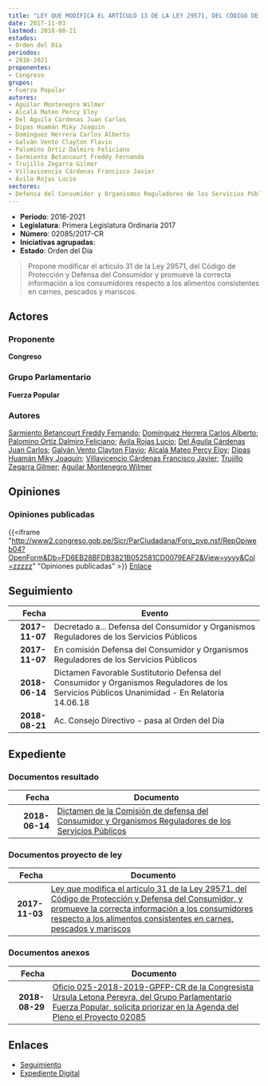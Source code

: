 ```yaml
---
title: "LEY QUE MODIFICA EL ARTÍCULO 13 DE LA LEY 29571, DEL CÓDIGO DE PROTECCIÓN Y DEFENSA DEL CONSUMIDOR Y PROMUEVE LA CORRECTA INFORMACIÓN A LOS CONSUMIDORES RESPECTO A LOS ALIMENTOS CONSISTENTES EN CARNES, PESCADOS Y MARISCOS"
date: 2017-11-03
lastmod: 2018-08-21
estados:
- Orden del Día
periodos:
- 2016-2021
proponentes:
- Congreso
grupos:
- Fuerza Popular
autores:
- Aguilar Montenegro Wilmer
- Alcalá Mateo Percy Eloy
- Del Águila Cárdenas Juan Carlos
- Dipas Huamán Miky Joaquín
- Domínguez Herrera Carlos Alberto
- Galván Vento Clayton Flavio
- Palomino Ortiz Dalmiro Feliciano
- Sarmiento Betancourt Freddy Fernando
- Trujillo Zegarra Gilmer
- Villavicencio Cárdenas Francisco Javier
- Ávila Rojas Lucio
sectores:
- Defensa del Consumidor y Organismos Reguladores de los Servicios Públicos
---
```

- **Periodo**: 2016-2021
- **Legislatura**: Primera Legislatura Ordinaria 2017
- **Número**: 02085/2017-CR
- **Iniciativas agrupadas**: 
- **Estado**: Orden del Día

> Propone modificar el artículo 31 de la Ley 29571, del Código de Protección y Defensa del Consumidor y promueve la correcta información a los consumidores respecto a los alimentos consistentes en carnes, pescados y mariscos.


## Actores

### Proponente

**Congreso**

### Grupo Parlamentario

**Fuerza Popular**

### Autores

[Sarmiento Betancourt Freddy Fernando](mailto:mailto:fsarmiento@congreso.gob.pe); [Domínguez Herrera Carlos Alberto](mailto:mailto:cdominguez@congreso.gob.pe); [Palomino Ortiz Dalmiro Feliciano](mailto:mailto:dfpalomino@congreso.gob.pe); [Ávila Rojas Lucio](mailto:mailto:lavilar@congreso.gob.pe); [Del Águila Cárdenas Juan Carlos](mailto:mailto:jdelaguila@congreso.gob.pe); [Galván Vento Clayton Flavio](mailto:mailto:cgalvan@congreso.gob.pe); [Alcalá Mateo Percy Eloy](mailto:mailto:palcala@congreso.gob.pe); [Dipas Huamán Miky Joaquín](mailto:mailto:mdipas@congreso.gob.pe); [Villavicencio Cárdenas Francisco Javier](mailto:mailto:fvillavicencio@congreso.gob.pe); [Trujillo Zegarra Gilmer](mailto:mailto:gtrujilloz@congreso.gob.pe); [Aguilar Montenegro Wilmer](mailto:mailto:waguilar@congreso.gob.pe)

## Opiniones

### Opiniones publicadas

{{<iframe "http://www2.congreso.gob.pe/Sicr/ParCiudadana/Foro_pvp.nsf/RepOpiweb04?OpenForm&Db=FD6EB28BFDB3821B052581CD0079EAF2&View=yyyy&Col=zzzzz" "Opiniones publicadas" >}}
[Enlace](http://www2.congreso.gob.pe/Sicr/ParCiudadana/Foro_pvp.nsf/RepOpiweb04?OpenForm&Db=FD6EB28BFDB3821B052581CD0079EAF2&View=yyyy&Col=zzzzz)


## Seguimiento

| Fecha | Evento |
|------:|--------|
| **2017-11-07** | Decretado a... Defensa del Consumidor y Organismos Reguladores de los Servicios Públicos |
| **2017-11-07** | En comisión Defensa del Consumidor y Organismos Reguladores de los Servicios Públicos |
| **2018-06-14** | Dictamen Favorable Sustitutorio Defensa del Consumidor y Organismos Reguladores de los Servicios Públicos Unanimidad - En Relatoría 14.06.18 |
| **2018-08-21** | Ac. Consejo Directivo - pasa al Orden del Día |

## Expediente

### Documentos resultado

| Fecha | Documento |
|------:|-----------|
| **2018-06-14** | [Dictamen de la Comisión de defensa del Consumidor y Organismos Reguladores de los Servicios Públicos](http://www.leyes.congreso.gob.pe/Documentos/2016_2021/Seguimiento_de_Proyectos_de_Ley/00940PL20170614.pdf) |

### Documentos proyecto de ley

| Fecha | Documento |
|------:|-----------|
| **2017-11-03** | [Ley que modifica el artículo 31 de la Ley 29571, del Código de Protección y Defensa del Consumidor, y promueve la correcta información a los consumidores respecto a los alimentos consistentes en carnes, pescados y mariscos](http://www.leyes.congreso.gob.pe/Documentos/2016_2021/Proyectos_de_Ley_y_de_Resoluciones_Legislativas/PL0207220171102.PDF) |

### Documentos anexos

| Fecha | Documento |
|------:|-----------|
| **2018-08-29** | [Oficio 025-2018-2019-GPFP-CR de la Congresista Ursula Letona Pereyra, del Grupo Parlamentario Fuerza Popular, solicita priorizar en la Agenda del Pleno el Proyecto 02085](http://www.leyes.congreso.gob.pe/Documentos/2016_2021/Oficios/Grupos_Parlamentarios/OFICIO-025-2018-2019-GPFP-CR.pdf) |

## Enlaces

- [Seguimiento](http://www2.congreso.gob.pe/Sicr/TraDocEstProc/CLProLey2016.nsf/f7fff46988ca05b1052578e100829cc7/b5d7fc583753891b052581cd007ef9b9?OpenDocument)
- [Expediente Digital](http://www2.congreso.gob.pe/Sicr/TraDocEstProc/Expvirt_2011.nsf/visbusqptramdoc1621/02085?opendocument)

